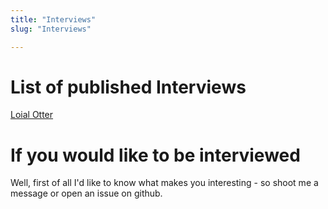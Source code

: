 ```yaml
---
title: "Interviews"
slug: "Interviews"

---
```


# List of published Interviews

[Loial Otter](https://opinionatedguide.github.io/#/Interviews/loial)
# If you would like to be interviewed
Well, first of all I'd like to know what makes you interesting - so shoot me a message or open an issue on github.